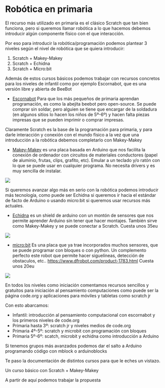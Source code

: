 
# Robótica en primaria

El recurso más utilizado en primaria es el clásico Scratch que tan bien funciona, pero si queremos llamar robótica a lo que hacemos debemos introducir algún componente físico con el que interacción.

Por eso para introducir la robótica/programación podemos plantear 3 niveles según el nivel de robótica que se quiera introducir:

1. Scratch + Makey-Makey
2. Scratch + Echidna
3. Scratch + Micro:bit

Además de estos cursos básicos podemos trabajar con recursos concretos para los niveles de infantil como por ejemplo Escornabot, que es una versión libre y abierta de BeeBot

* [Escornabot](https://escornabot.com/web/es) Para que los más pequeños de primaria aprendan  programación, es como la abejita beebot pero open-source. Se puede comprar sin soldar, pero alguien se tiene que encargar de la soldadura (en algunos sitios lo hacen los niños de 5º-6º) y hacen falta piezas impresas que se pueden imprimir o comprar impresas.

Claramente Scratch es la base de la programación para primaria, y para darle interacción y conexión con el mundo físico a la vez que una introducción a la robótica debemos completarlo con Makey-Makey

* [Makey-Makey](https://makeymakey.com/) es una placa basada en Arduino que nos facilita la conexión de ordenador con circuitos de materiales conductores (papel de aluminio, frutas, clips, grafito, etc). Emular a un teclado y/o ratón con lo que se puede usar en cualquier programa. No necesita drivers y es muy sencilla de instalar.


![](https://s3.amazonaws.com/ArchiveImages/SLJ/2015/04/SLJ1504-TK-Makey_Bannanas.jpg)

Si queremos avanzar algo más en serio con la robótica podemos introducir más tecnología, como puede ser Echidna si queremos ir hacia el estándar de facto de Arduino o usando micro:bit si queremos usar recursos más actuales.

* [Echidna](http://echidna.es/) es un shield de arduino con un montón de sensores que nos permite aprender Arduino sin tener que hacer montajes. También sirve como Makey-Makey y se puede conectar a Scratch. Cuesta unos 35eu

![](http://echidna.es/wp-content/uploads/2017/11/echidnashield.png?w=300)

* [micro:bit](https://microbit.org/es/code/) Es una placa que ya trae incorporados muchos sensores, que se puede programar con bloques o con python. Un complemento perfecto este robot que permite hacer siguelíneas, detección de obstaculos, etc.. https://www.dfrobot.com/product-1783.html Cuesta unos 20eu

![](https://microbit.org/images/beating-heart.gif)

En todos los niveles como iniciación comentamos recursos sencillos y gratuitos para iniciación al pensamiento computaciones como puede ser la página code.org y aplicaciones para móviles y tabletas como scratch jr

Con esto abarcamos:
* Infantil: introducción al pensamiento computacional con escornabot y los primeros niveles de  code.org
* Primaria hasta 3º: scratch jr y niveles medios de code.org
* Primaria 4º-5º: scratch y microbit con programación con bloques
* Primaria 5º-6º: scatch, microbit y echidna como introducción a Arduino

Si tenemos grupos más avanzados podemos dar el salto a Arduino programando código con mblock o arduinoblocks

Te paso la documentación de distintos cursos para que le eches un vistazo.

Un curso básico con Scratch + Makey-Makey

A partir de aquí podemos trabajar la propuesta

